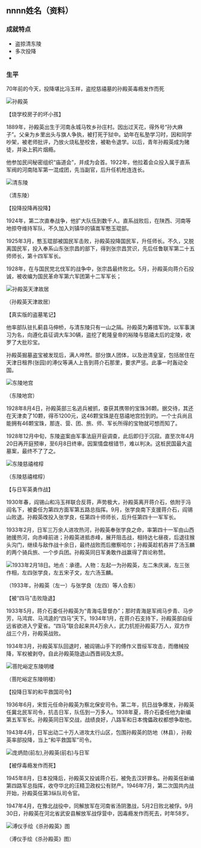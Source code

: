 ## nnnn姓名（资料）

### 成就特点

- 盗掠清东陵
- 多次投降​
- ​


### 生平

70年前的今天，投降堪比冯玉祥，盗挖慈禧墓的孙殿英毒瘾发作而死

![孙殿英](孙殿英.jpg)

【烧学校房子的坏小孩】

1889年，孙殿英出生于河南永城马牧乡孙庄村。因出过天花，得外号“孙大麻子”。父亲为乡里出头与旗人争执，被打死于狱中。幼年在私塾学习时，因和同学吵架，被老师批评，乃放火烧私塾校舍，被勒令退学。以后，青年孙殿英成为赌徒，并染上鸦片烟瘾。

他参加民间秘密组织“庙道会”，并成为会首。1922年，他拉着会众投入属于直系军阀的河南陆军第一混成团，先当副官，后升任机枪连连长。

![清东陵](清东陵.jpeg)

（清东陵）

【投降投降再投降】

1924年，第二次直奉战争，他扩大队伍到数千人。直系战败后，在陕西、河南等地掠夺维持军队，不久加入刘镇华的镇嵩军憨玉琨部。

1925年3月，憨玉琨部被国民军击败，孙殿英投降国民军，升任师长。不久，又脱离国民军，投入奉系山东张宗昌的部下，得到张宗昌赏识，先后任鲁联军第二十五师师长，第十四军军长。

1928年，在与国民党北伐军的战争中，张宗昌最终败北。5月，孙殿英向蒋介石投诚，被收编为国民革命军第六军团第十二军军长；

![孙殿英天津故居](孙殿英天津故居.jpeg)

（孙殿英天津故居）

【真实版的盗墓笔记】

他率部队驻扎蓟县马伸桥，与清东陵只有一山之隔。孙殿英为筹措军饷，以军事演习为名，向遵化县征调大车30辆，盗挖了乾隆皇帝的裕陵与慈禧太后的定陵，收罗了大批珍宝。

孙殿英掘墓盗宝被发现后，满人哗然。部分旗人团体，以及逊清皇室，包括居住在天津日租界(张园)的溥仪等满人上告到蒋介石那里，要求严惩。此事一时轰动全国。

![东陵地宫](东陵地宫.jpg)

（东陵地宫）

1928年8月4日，孙殿英部三名逃兵被抓，查获其携带的宝珠36颗。据交待，其还在天津卖了10颗，得币1200元，这46颗宝珠是在慈禧地宫捡到的。一个士兵尚且能拥有46颗宝珠，那连、营、团、旅、师、军长所得的宝物就可想而知了。

1928年12月中旬，东陵盗案由军事法庭开庭调查，此后即归于沉寂。直至次年4月20日再开庭预审，至6月8日终审。因案情盘根错节，难以判决。这桩民国最大盗墓案，最终不了了之。

![东陵慈禧棺椁](东陵慈禧棺椁.jpg)

（东陵慈禧棺椁）

【与日军英勇作战】

1930年春，阎锡山和冯玉祥联合反蒋，声势极大，孙殿英离开蒋介石，依附于冯阎名下，被委任为第四方面军第五路总指挥。9月，张学良南下支援蒋介石，阎锡山败退。孙殿英改投入张学良，任第四十师师长，后升任第四十一军军长。

1933年2月，日军三万余人进攻热河，孙殿英奉张学良之命，率第四十一军由山西驰援热河，向赤峰前进；孙殿英进抵赤峰，展开阻击战，相持达七昼夜，后退往猴头沟门，继续与敌作战十余日，最终战败而后撤察哈尔；孙殿英趁机吞并了汤玉麟的两个骑兵旅、一个步兵团。孙殿英同日军勇敢作战赢得了舆论称赞。

![1933年2月18日。地点：承德。人物：左起一为孙殿英，左二朱庆澜，左三张作相，左四张学良，左五宋子文，左六汤玉麟。](1933年2月18日。地点：承德。人物：左起一为孙殿英，左二朱庆澜，左三张作相，左四张学良，左五宋子文，左六汤玉麟。.png)

（1933年，孙殿英（左一）与张学良（左四）等人合影）

【被“四马”击败隐退】

1933年5月，蒋介石委任孙殿英为“青海屯垦督办”；那时青海是军阀马步青、马步芳，马鸿宾、马鸿逵的“四马”天下。1934年1月，在蒋介石支持下，孙殿英部自绥远省欲进入宁夏省。“四马”联合起来共4万余人，武力抗拒孙殿英7万人，双方作战三个月，孙殿英战败。

1934年3月，孙殿英军队回退时，被阎锡山手下的傅作义晋绥军攻击，而缴械投降，军权被剥夺。自此孙殿英隐退山西晋祠及太原。

![菩陀峪定东陵明楼](菩陀峪定东陵明楼.jpg)

（菩陀峪定东陵明楼）

【投降日军的和平救国司令】

1936年6月，宋哲元任命孙殿英为察北保安司令。第二年，抗日战争爆发，孙殿英任冀北民军司令，抗击日军，队伍到一万多人。1938年夏，蒋介石委任他为新编第五军军长。孙殿英同日军交战，战绩良好，八路军和日本傀儡政权都想争取他。

1943年4月，日军出动二十万人进攻太行山区，包围孙殿英的防地（林县），孙殿英率部投降，当上“和平救国军”司令。

![庞炳勋(前左),孙殿英(前右)与日军](庞炳勋(前左),孙殿英(前右)与日军.jpg)

【被俘毒瘾发作而死】

1945年8月，日本投降后，孙殿英又投诚蒋介石，被免去汉奸罪名。孙殿英任新编第四路军总指挥，收夺华北的汪精卫政权公有财产。1946年7月，第二次国共内战开始，孙殿英任第3纵队司令官。

1947年4月，在豫北战役中，同解放军在河南省汤阴激战，5月2日败北被俘。9月30日，孙殿英在河北省武安县解放军战俘营中，因毒瘾发作而死去，时年58岁。

![溥仪手绘《杀孙殿英》图](溥仪手绘《杀孙殿英》图.jpg)

（溥仪手绘《杀孙殿英》图）

